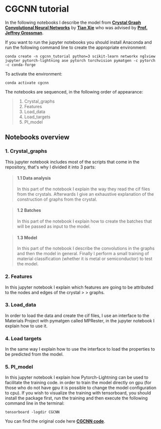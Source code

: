 # CGCNN tutorial
In the following notebooks I describe the model from 
__[Crystal Graph Convolutional Neural Networks](https://arxiv.org/abs/1710.10324)__ 
by __[Tian Xie](https://github.com/txie-93)__ who was advised by __[ Prof. Jeffrey Grossman](https://dmse.mit.edu/people/jeffrey-c-grossman)__.


If you want to run the jupyter notebooks you should install Anaconda and run the following command line to create the appropriate environment:

```conda create -n cgcnn_tutorial python=3 scikit-learn networkx nglview jupyter pytorch-lightning ase pytorch torchvision pymatgen -c pytorch -c conda-forge```

To activate the environment:

```conda activate cgcnn```

The notebooks are sequenced, in the following order of appearance:
> 1. Crystal_graphs
> 2. Features
> 3. Load_data
> 4. Load_targets
> 5. Pl_model

## Notebooks overview

### 1. Crystal_graphs
This jupyter notebook includes most of the scripts that come in the repository, that's why I divided it into 3 parts:

> #### 1.1 Data analysis
> In this part of the notebook I explain the way they read the cif files from the crystals.
> Afterwards I give an exhaustive explanation of the construction of graphs from the crystal.

> #### 1.2 Batches
> In this part of the notebook I explain how to create the batches that 
> will be passed as input to the model.

> #### 1.3 Model
> In this part of the notebook I describe the convolutions in the graphs and then the model in general.
> Finally I perform a small training of material classification (whether it is metal or semiconductor) to test the model.


### 2. Features
In this jupyter notebook I explain which features are going to be attributed to the nodes and edges of the crystal > > graphs.

### 3. Load_data
In order to load the data and create the cif files, I use an interface to the Materials
Project with pymatgen called MPRester, in the jupyter notebook I explain how to use it.

### 4. Load targets
In the same way I explain how to use the interface to load the properties to be predicted from the model.

### 5. Pl_model
In this jupyter notebook I explain how Pytorch-Lightning can be used to facilitate the training code.
in order to train the model directly on gpu (for those who do not have gpu it is possible to change the model configuration to cpu). If you wish to visualize
the training with tensorboard, you should install the package first, run the training and then execute the following command line in the terminal:

```tensorboard -logdir CGCNN```

You can find the original code here __[CGCNN code](https://github.com/txie-93/cgcnn)__.
